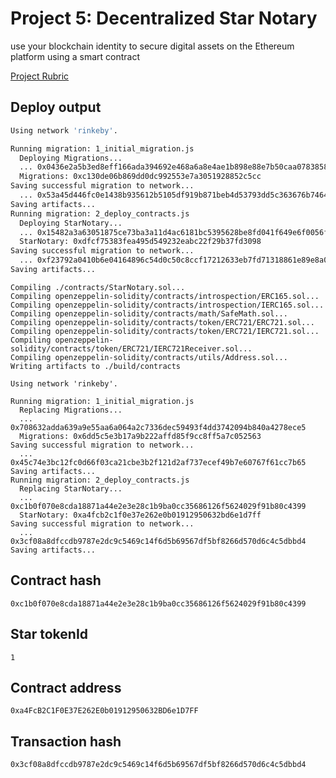 # Project 5: Decentralized Star Notary

use your blockchain identity to secure digital assets on the Ethereum platform using a smart contract


[Project Rubric](https://review.udacity.com/#!/rubrics/2297/view)



## Deploy output
```bash
Using network 'rinkeby'.

Running migration: 1_initial_migration.js
  Deploying Migrations...
  ... 0x0436e2a5b3ed8eff166ada394692e468a6a8e4ae1b898e88e7b50caa0783858b
  Migrations: 0xc130de06b869dd0dc992553e7a3051928852c5cc
Saving successful migration to network...
  ... 0x53a45d446fc0e1438b935612b5105df919b871beb4d53793dd5c363676b7464d
Saving artifacts...
Running migration: 2_deploy_contracts.js
  Deploying StarNotary...
  ... 0x15482a3a63051875ce73ba3a11d4ac6181bc5395628be8fd041f649e6f0056f2
  StarNotary: 0xdfcf75383fea495d549232eabc22f29b37fd3098
Saving successful migration to network...
  ... 0xf23792a0410b6e04164896c54d0c50c8ccf17212633eb7fd71318861e89e8a0f
Saving artifacts...
```



```
Compiling ./contracts/StarNotary.sol...
Compiling openzeppelin-solidity/contracts/introspection/ERC165.sol...
Compiling openzeppelin-solidity/contracts/introspection/IERC165.sol...
Compiling openzeppelin-solidity/contracts/math/SafeMath.sol...
Compiling openzeppelin-solidity/contracts/token/ERC721/ERC721.sol...
Compiling openzeppelin-solidity/contracts/token/ERC721/IERC721.sol...
Compiling openzeppelin-solidity/contracts/token/ERC721/IERC721Receiver.sol...
Compiling openzeppelin-solidity/contracts/utils/Address.sol...
Writing artifacts to ./build/contracts

Using network 'rinkeby'.

Running migration: 1_initial_migration.js
  Replacing Migrations...
  ... 0x708632adda639a9e55aa6a064a2c7336dec59493f4dd3742094b840a4278ece5
  Migrations: 0x6dd5c5e3b17a9b222affd85f9cc8ff5a7c052563
Saving successful migration to network...
  ... 0x45c74e3bc12fc0d66f03ca21cbe3b2f121d2af737ecef49b7e60767f61cc7b65
Saving artifacts...
Running migration: 2_deploy_contracts.js
  Replacing StarNotary...
  ... 0xc1b0f070e8cda18871a44e2e3e28c1b9ba0cc35686126f5624029f91b80c4399
  StarNotary: 0xa4fcb2c1f0e37e262e0b01912950632bd6e1d7ff
Saving successful migration to network...
  ... 0x3cf08a8dfccdb9787e2dc9c5469c14f6d5b69567df5bf8266d570d6c4c5dbbd4
Saving artifacts...

```

## Contract hash
`0xc1b0f070e8cda18871a44e2e3e28c1b9ba0cc35686126f5624029f91b80c4399`

## Star tokenId
`1`

## Contract address
`0xa4FcB2C1F0E37E262E0b01912950632BD6e1D7FF`

## Transaction hash
`0x3cf08a8dfccdb9787e2dc9c5469c14f6d5b69567df5bf8266d570d6c4c5dbbd4`
<!-- `0x147a95eb5b140ac09d3d35fe8e037f55b2904f3ecc0ac38d19f43e2d955a32a3` -->
